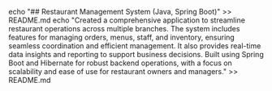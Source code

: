 echo "## Restaurant Management System (Java, Spring Boot)" >> README.md
echo "Created a comprehensive application to streamline restaurant operations across multiple branches. The system includes features for managing orders, menus, staff, and inventory, ensuring seamless coordination and efficient management. It also provides real-time data insights and reporting to support business decisions. Built using Spring Boot and Hibernate for robust backend operations, with a focus on scalability and ease of use for restaurant owners and managers." >> README.md
